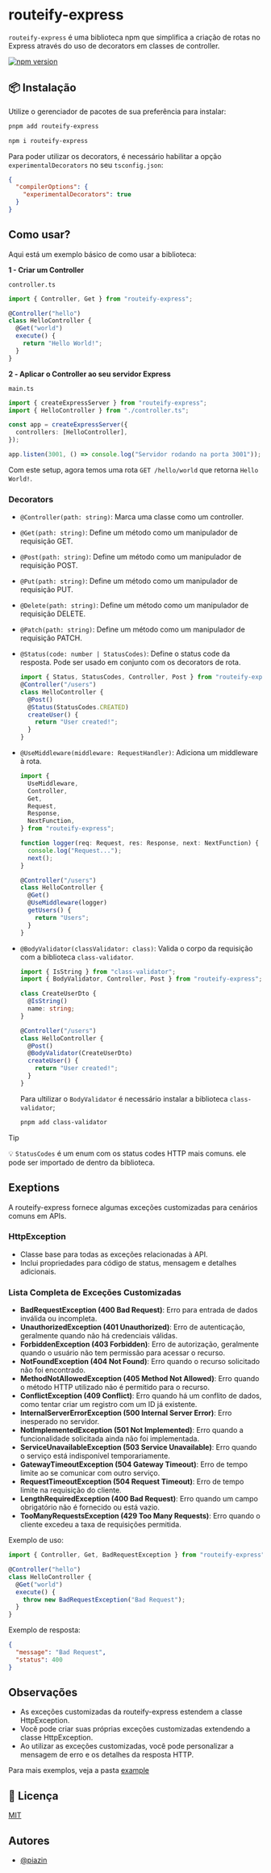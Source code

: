 # routeify-express

`routeify-express` é uma biblioteca npm que simplifica a criação de rotas no Express através do uso de decorators em classes de controller.

[![npm version](https://badge.fury.io/js/routeify-express.svg)](https://www.npmjs.com/package/routeify-express)

## 📦 Instalação

Utilize o gerenciador de pacotes de sua preferência para instalar:

```bash
pnpm add routeify-express
```

```bash
npm i routeify-express
```

Para poder utilizar os decorators, é necessário habilitar a opção `experimentalDecorators` no seu `tsconfig.json`:

```json
{
  "compilerOptions": {
    "experimentalDecorators": true
  }
}
```

## Como usar?

Aqui está um exemplo básico de como usar a biblioteca:

**1 - Criar um Controller**

`controller.ts`

```typescript
import { Controller, Get } from "routeify-express";

@Controller("hello")
class HelloController {
  @Get("world")
  execute() {
    return "Hello World!";
  }
}
```

**2️ - Aplicar o Controller ao seu servidor Express**

`main.ts`

```typescript
import { createExpressServer } from "routeify-express";
import { HelloController } from "./controller.ts";

const app = createExpressServer({
  controllers: [HelloController],
});

app.listen(3001, () => console.log("Servidor rodando na porta 3001"));
```

Com este setup, agora temos uma rota `GET /hello/world` que retorna `Hello World!`.

### Decorators

- `@Controller(path: string)`: Marca uma classe como um controller.
- `@Get(path: string)`: Define um método como um manipulador de requisição GET.
- `@Post(path: string)`: Define um método como um manipulador de requisição POST.
- `@Put(path: string)`: Define um método como um manipulador de requisição PUT.
- `@Delete(path: string)`: Define um método como um manipulador de requisição DELETE.
- `@Patch(path: string)`: Define um método como um manipulador de requisição PATCH.
- `@Status(code: number | StatusCodes)`: Define o status code da resposta. Pode ser usado em conjunto com os decorators de rota.
  ```typescript
  import { Status, StatusCodes, Controller, Post } from "routeify-express";
  @Controller("/users")
  class HelloController {
    @Post()
    @Status(StatusCodes.CREATED)
    createUser() {
      return "User created!";
    }
  }
  ```
- `@UseMiddleware(middleware: RequestHandler)`: Adiciona um middleware à rota.

  ```typescript
  import {
    UseMiddleware,
    Controller,
    Get,
    Request,
    Response,
    NextFunction,
  } from "routeify-express";

  function logger(req: Request, res: Response, next: NextFunction) {
    console.log("Request...");
    next();
  }

  @Controller("/users")
  class HelloController {
    @Get()
    @UseMiddleware(logger)
    getUsers() {
      return "Users";
    }
  }
  ```

- `@BodyValidator(classValidator: class)`: Valida o corpo da requisição com a biblioteca `class-validator`.

  ```typescript
  import { IsString } from "class-validator";
  import { BodyValidator, Controller, Post } from "routeify-express";

  class CreateUserDto {
    @IsString()
    name: string;
  }

  @Controller("/users")
  class HelloController {
    @Post()
    @BodyValidator(CreateUserDto)
    createUser() {
      return "User created!";
    }
  }
  ```

  Para ultilizar o `BodyValidator` é necessário instalar a biblioteca `class-validator`;

  ```bash
  pnpm add class-validator
  ```

> [!TIP]
> 💡 `StatusCodes` é um enum com os status codes HTTP mais comuns. ele pode ser importado de dentro da biblioteca.

## Exeptions

A routeify-express fornece algumas exceções customizadas para cenários comuns em APIs.

### HttpException

- Classe base para todas as exceções relacionadas à API.
- Inclui propriedades para código de status, mensagem e detalhes adicionais.

### Lista Completa de Exceções Customizadas

- **BadRequestException (400 Bad Request)**: Erro para entrada de dados inválida ou incompleta.
- **UnauthorizedException (401 Unauthorized)**: Erro de autenticação, geralmente quando não há credenciais válidas.
- **ForbiddenException (403 Forbidden)**: Erro de autorização, geralmente quando o usuário não tem permissão para acessar o recurso.
- **NotFoundException (404 Not Found)**: Erro quando o recurso solicitado não foi encontrado.
- **MethodNotAllowedException (405 Method Not Allowed)**: Erro quando o método HTTP utilizado não é permitido para o recurso.
- **ConflictException (409 Conflict)**: Erro quando há um conflito de dados, como tentar criar um registro com um ID já existente.
- **InternalServerErrorException (500 Internal Server Error)**: Erro inesperado no servidor.
- **NotImplementedException (501 Not Implemented)**: Erro quando a funcionalidade solicitada ainda não foi implementada.
- **ServiceUnavailableException (503 Service Unavailable)**: Erro quando o serviço está indisponível temporariamente.
- **GatewayTimeoutException (504 Gateway Timeout)**: Erro de tempo limite ao se comunicar com outro serviço.
- **RequestTimeoutException (504 Request Timeout)**: Erro de tempo limite na requisição do cliente.
- **LengthRequiredException (400 Bad Request)**: Erro quando um campo obrigatório não é fornecido ou está vazio.
- **TooManyRequestsException (429 Too Many Requests)**: Erro quando o cliente excedeu a taxa de requisições permitida.

Exemplo de uso:

```typescript
import { Controller, Get, BadRequestException } from "routeify-express";

@Controller("hello")
class HelloController {
  @Get("world")
  execute() {
    throw new BadRequestException("Bad Request");
  }
}
```

Exemplo de resposta:

```json
{
  "message": "Bad Request",
  "status": 400
}
```

## Observações

- As exceções customizadas da routeify-express estendem a classe HttpException.
- Você pode criar suas próprias exceções customizadas extendendo a classe HttpException.
- Ao utilizar as exceções customizadas, você pode personalizar a mensagem de erro e os detalhes da resposta HTTP.

Para mais exemplos, veja a pasta [example](https://github.com/piazin/routeify-express/tree/main/example)

## 📄 Licença

[MIT](https://choosealicense.com/licenses/mit/)

## Autores

- [@piazin](https://www.github.com/piazin)
